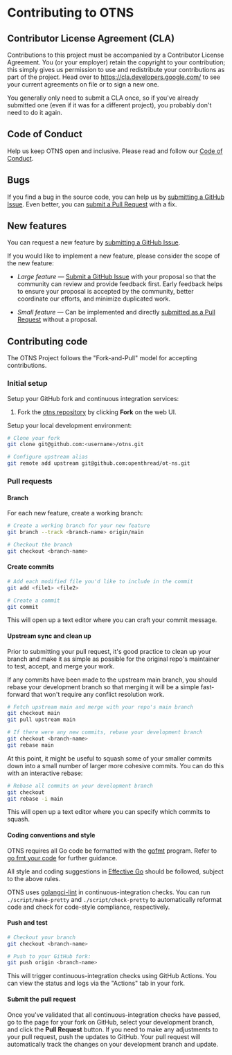 # Contributing to OTNS

## Contributor License Agreement (CLA)

Contributions to this project must be accompanied by a Contributor License Agreement. You (or your employer) retain the copyright to your contribution; this simply gives us permission to use and redistribute your contributions as part of the project. Head over to <https://cla.developers.google.com/> to see your current agreements on file or to sign a new one.

You generally only need to submit a CLA once, so if you've already submitted one (even if it was for a different project), you probably don't need to do it again.

## Code of Conduct

Help us keep OTNS open and inclusive. Please read and follow our [Code of Conduct](CODE_OF_CONDUCT.md).

## Bugs

If you find a bug in the source code, you can help us by [submitting a GitHub Issue](https://github.com/openthread/ot-ns/issues/new). Even better, you can [submit a Pull Request](#pull-requests) with a fix.

## New features

You can request a new feature by [submitting a GitHub Issue](https://github.com/openthread/ot-ns/issues/new).

If you would like to implement a new feature, please consider the scope of the new feature:

- _Large feature_ — [Submit a GitHub Issue](https://github.com/openthread/ot-ns/issues/new) with your proposal so that the community can review and provide feedback first. Early feedback helps to ensure your proposal is accepted by the community, better coordinate our efforts, and minimize duplicated work.

- _Small feature_ — Can be implemented and directly [submitted as a Pull Request](#pull-requests) without a proposal.

## Contributing code

The OTNS Project follows the "Fork-and-Pull" model for accepting contributions.

### Initial setup

Setup your GitHub fork and continuous integration services:

1. Fork the [otns repository](https://github.com/openthread/ot-ns) by clicking **Fork** on the web UI.

Setup your local development environment:

```bash
# Clone your fork
git clone git@github.com:<username>/otns.git

# Configure upstream alias
git remote add upstream git@github.com:openthread/ot-ns.git
```

### Pull requests

#### Branch

For each new feature, create a working branch:

```bash
# Create a working branch for your new feature
git branch --track <branch-name> origin/main

# Checkout the branch
git checkout <branch-name>
```

#### Create commits

```bash
# Add each modified file you'd like to include in the commit
git add <file1> <file2>

# Create a commit
git commit
```

This will open up a text editor where you can craft your commit message.

#### Upstream sync and clean up

Prior to submitting your pull request, it's good practice to clean up your branch and make it as simple as possible for the original repo's maintainer to test, accept, and merge your work.

If any commits have been made to the upstream main branch, you should rebase your development branch so that merging it will be a simple fast-forward that won't require any conflict resolution work.

```bash
# Fetch upstream main and merge with your repo's main branch
git checkout main
git pull upstream main

# If there were any new commits, rebase your development branch
git checkout <branch-name>
git rebase main
```

At this point, it might be useful to squash some of your smaller commits down into a small number of larger more cohesive commits. You can do this with an interactive rebase:

```bash
# Rebase all commits on your development branch
git checkout
git rebase -i main
```

This will open up a text editor where you can specify which commits to squash.

#### Coding conventions and style

OTNS requires all Go code be formatted with the [gofmt](https://golang.org/cmd/gofmt/) program. Refer to [go fmt your code](https://blog.golang.org/go-fmt-your-code) for further guidance.

All style and coding suggestions in [Effective Go](https://golang.org/doc/effective_go.html) should be followed, subject to the above rules.

OTNS uses [golangci-lint](https://golangci.com/) in continuous-integration checks. You can run `./script/make-pretty` and `./script/check-pretty` to automatically reformat code and check for code-style compliance, respectively.

#### Push and test

```bash
# Checkout your branch
git checkout <branch-name>

# Push to your GitHub fork:
git push origin <branch-name>
```

This will trigger continuous-integration checks using GitHub Actions. You can view the status and logs via the "Actions" tab in your fork.

#### Submit the pull request

Once you've validated that all continuous-integration checks have passed, go to the page for your fork on GitHub, select your development branch, and click the **Pull Request** button. If you need to make any adjustments to your pull request, push the updates to GitHub. Your pull request will automatically track the changes on your development branch and update.
